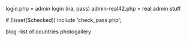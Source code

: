 login.php = admin login (ira, pass)
admin-real42.php = real admin stuff

if (!isset($checked))
   include 'check_pass.php';

blog
   -list of countries
photogallery

